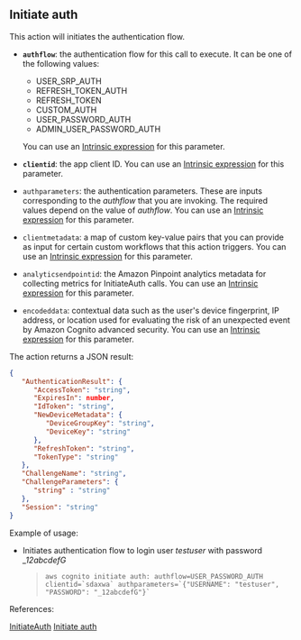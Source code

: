## Initiate auth

This action will initiates the authentication flow.

- **`authflow`**: the authentication flow for this call to execute. It can be one of the following values:
    - USER_SRP_AUTH
    - REFRESH_TOKEN_AUTH
    - REFRESH_TOKEN
    - CUSTOM_AUTH
    - USER_PASSWORD_AUTH
    - ADMIN_USER_PASSWORD_AUTH
    
    You can use an [Intrinsic expression](https://github.com/DasAng/phobo-release/blob/master/docs/intrinsic_expression.md) for this parameter.
- **`clientid`**: the app client ID. You can use an [Intrinsic expression](https://github.com/DasAng/phobo-release/blob/master/docs/intrinsic_expression.md) for this parameter.
- `authparameters`: the authentication parameters. These are inputs corresponding to the *authflow* that you are invoking. The required values depend on the value of *authflow*. You can use an [Intrinsic expression](https://github.com/DasAng/phobo-release/blob/master/docs/intrinsic_expression.md) for this parameter.
- `clientmetadata`: a map of custom key-value pairs that you can provide as input for certain custom workflows that this action triggers. You can use an [Intrinsic expression](https://github.com/DasAng/phobo-release/blob/master/docs/intrinsic_expression.md) for this parameter.
- `analyticsendpointid`: the Amazon Pinpoint analytics metadata for collecting metrics for InitiateAuth calls. You can use an [Intrinsic expression](https://github.com/DasAng/phobo-release/blob/master/docs/intrinsic_expression.md) for this parameter.
- `encodeddata`: contextual data such as the user's device fingerprint, IP address, or location used for evaluating the risk of an unexpected event by Amazon Cognito advanced security. You can use an [Intrinsic expression](https://github.com/DasAng/phobo-release/blob/master/docs/intrinsic_expression.md) for this parameter.

The action returns a JSON result:

```json
{
   "AuthenticationResult": { 
      "AccessToken": "string",
      "ExpiresIn": number,
      "IdToken": "string",
      "NewDeviceMetadata": { 
         "DeviceGroupKey": "string",
         "DeviceKey": "string"
      },
      "RefreshToken": "string",
      "TokenType": "string"
   },
   "ChallengeName": "string",
   "ChallengeParameters": { 
      "string" : "string" 
   },
   "Session": "string"
}
```

Example of usage:

- Initiates authentication flow to login user *testuser* with password *_12abcdefG*

    > ``aws cognito initiate auth: authflow=USER_PASSWORD_AUTH clientid=`sdaxwa` authparameters=`{"USERNAME": "testuser", "PASSWORD": "_12abcdefG"}` ``


References:

[InitiateAuth](https://docs.aws.amazon.com/cognito-user-identity-pools/latest/APIReference/API_InitiateAuth.html)
[Initiate auth](https://github.com/DasAng/phobo-release/blob/master/docs/aws_cognito_actions.md#initiate-auth)